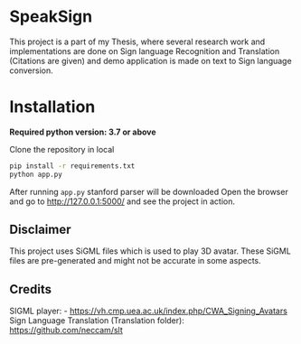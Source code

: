 # SpeakSign

This project is a part of my Thesis, where several research work and implementations are done on Sign language Recognition and Translation (Citations are given) and demo application is made on text to Sign language conversion.

# Installation
**Required python version: 3.7 or above**

Clone the repository in local 

```sh
pip install -r requirements.txt
python app.py
```

After running ```app.py``` stanford parser will be downloaded
Open the browser and go to http://127.0.0.1:5000/  and see the project in action.

## Disclaimer
This project uses SiGML files which is used to play 3D avatar. These SiGML files are pre-generated and might not be accurate in some aspects.

## Credits
SIGML player: - https://vh.cmp.uea.ac.uk/index.php/CWA_Signing_Avatars
Sign Language Translation (Translation folder): https://github.com/neccam/slt
